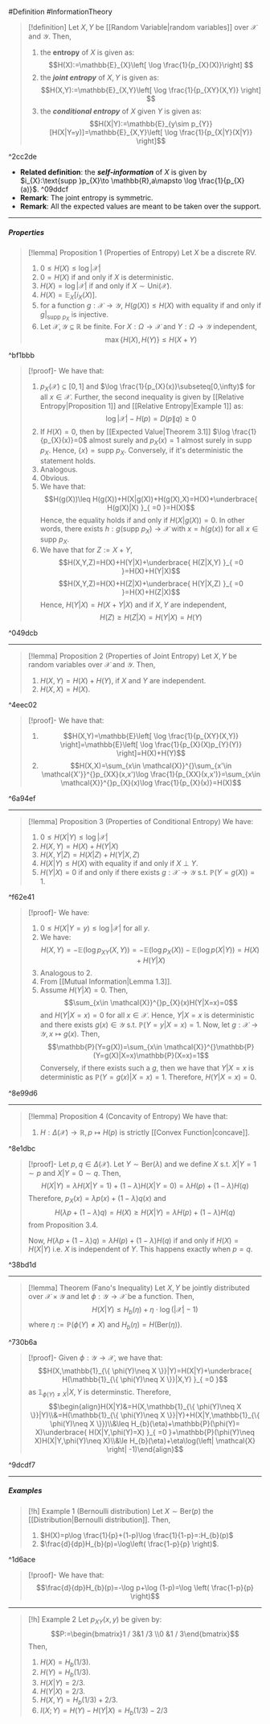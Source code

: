 #Definition #InformationTheory 

> [!definition]
> Let $X,Y$ be [[Random Variable|random variables]] over $\mathcal{X}$ and $\mathcal{Y}$. Then, 
> 1. the **entropy** of $X$ is given as: $$H(X):=\mathbb{E}_{X}\left[ \log \frac{1}{p_{X}(X)}\right] $$
> 2. the ***joint entropy*** of $X,Y$ is given as: $$H(X,Y):=\mathbb{E}_{X,Y}\left[ \log \frac{1}{p_{XY}(X,Y)} \right] $$
> 3. the ***conditional entropy*** of $X$ given $Y$ is given as:$$H(X|Y):=\mathbb{E}_{y\sim p_{Y}}[H(X|Y=y)]=\mathbb{E}_{X,Y}\left[ \log \frac{1}{p_{X|Y}(X|Y)} \right]$$

^2cc2de

- **Related definition**: the ***self-information*** of $X$ is given by $i_{X}:\text{supp }p_{X}\to \mathbb{R},a\mapsto \log \frac{1}{p_{X}(a)}$. ^09ddcf
- **Remark**: The joint entropy is symmetric.
- **Remark**: All the expected values are meant to be taken over the support. 
---
##### Properties
> [!lemma] Proposition 1 (Properties of Entropy)
> Let $X$ be a discrete RV.
> 1. $0\leq H(X) \leq \log \left| \mathcal{X} \right|$
> 2.  $0=H(X)$ if and only if $X$ is deterministic.
> 3. $H(X)=\log \left| \mathcal{X} \right|$ if and only if $X\sim \text{Uni}(\mathcal{X})$.
> 4. $H(X)=\mathbb{E}_{X}[i_{X}(X)]$.
> 5. for a function $g:\mathcal{X}\to \mathcal{Y}$, $H(g(X))\leq H(X)$ with equality if and only if $g|_{\text{supp }p_{X}}$ is injective.
> 6. Let $\mathcal{X},\mathcal{Y}\subseteq \mathbb{R}$ be finite. For $X:\Omega\to \mathcal{X}$ and $Y:\Omega\to \mathcal{Y}$ independent, $$\max\{H(X),H(Y)\}\leq H(X+Y)$$

^bf1bbb

> [!proof]-
> We have that:
> 1. $p_{X}(\mathcal{X})\subseteq[0,1]$ and $\log \frac{1}{p_{X}(x)}\subseteq[0,\infty)$ for all $x\in \mathcal{X}$.  Further, the second inequality is given by [[Relative Entropy|Proposition 1]] and [[Relative Entropy|Example 1]] as: $$\log \left| \mathcal{X} \right| -H(p)=D(p\|q)\geq 0$$
> 2. If $H(X)=0$, then by [[Expected Value|Theorem 3.1]] $\log \frac{1}{p_{X}(x)}=0$ almost surely and $p_{X}(x)=1$ almost surely in $\text{supp }p_{X}$. Hence, $\{ x \}=\text{supp }p_{X}$. Conversely, if it's deterministic the statement holds.
> 3. Analogous.
> 4. Obvious.
> 5. We have that: $$H(g(X))\leq H(g(X))+H(X|g(X))+H(g(X),X)=H(X)+\underbrace{ H(g(X)|X) }_{ =0 }=H(X)$$Hence, the equality holds if and only if $H(X|g(X)) = 0$. In other words, there exists $h: g(\text{supp }p_{X})\to \mathcal{X}$ with $x=h(g(x))$ for all $x\in \text{supp }p_{X}$. 
> 6. We have that for $Z:= X+Y$, $$H(X,Y,Z)=H(X)+H(Y|X)+\underbrace{ H(Z|X,Y) }_{ =0 }=H(X)+H(Y|X)$$$$H(X,Y,Z)=H(X)+H(Z|X)+\underbrace{ H(Y|X,Z) }_{ =0 }=H(X)+H(Z|X)$$Hence, $H(Y|X)=H(X+Y|X)$ and if $X,Y$ are independent, $$H(Z)\geq H(Z|X)=H(Y|X)=H(Y)$$

^049dcb

---
> [!lemma] Proposition 2 (Properties of Joint Entropy)
> Let $X,Y$ be random variables over $\mathcal{X}$ and $\mathcal{Y}$. Then, 
> 1. $H(X,Y)=H(X)+H(Y)$, if $X$ and $Y$ are independent.
> 2. $H(X,X)=H(X)$.

^4eec02

> [!proof]-
> We have that: 
> 1. $$H(X,Y)=\mathbb{E}\left[ \log \frac{1}{p_{XY}(X,Y)} \right]=\mathbb{E}\left[ \log \frac{1}{p_{X}(X)p_{Y}(Y)} \right]=H(X)+H(Y)$$
> 2. $$H(X,X)=\sum_{x\in \mathcal{X}}^{}\sum_{x'\in \mathcal{X'}}^{}p_{XX}(x,x')\log \frac{1}{p_{XX}(x,x')}=\sum_{x\in \mathcal{X}}^{}p_{X}(x)\log \frac{1}{p_{X}(x)}=H(X)$$

^6a94ef

---
> [!lemma] Proposition 3 (Properties of Conditional Entropy)
> We have:
> 1. $0\leq H(X|Y)\leq \log \left| \mathcal{X} \right|$
> 2. $H(X,Y)=H(X)+H(Y|X)$
> 3. $H(X,Y|Z)=H(X|Z)+H(Y|X,Z)$
> 4. $H(X|Y)\leq H(X)$ with equality if and only if $X \ {\bot} \ Y$. 
> 5. $H(Y|X)=0$ if and only if there exists $g:\mathcal{X}\to \mathcal{Y}$ s.t. $\mathbb{P}(Y=g(X))=1$. 

^f62e41

> [!proof]-
> We have:
> 1. $0\leq H(X|Y=y)\leq \log \left| \mathcal{X} \right|$ for all $y$.
> 2. We have: $$H(X,Y)=-\mathbb{E}(\log p_{XY}(X,Y))=-\mathbb{E}(\log p_{X}(X))-\mathbb{E}(\log p(X|Y))=H(X)+H(Y|X)$$
> 3. Analogous to 2. 
> 4. From [[Mutual Information|Lemma 1.3]].
> 5. Assume $H(Y|X)=0$. Then, $$\sum_{x\in \mathcal{X}}^{}p_{X}(x)H(Y|X=x)=0$$and $H(Y|X=x)=0$ for all $x\in \mathcal{X}$. Hence, $Y|X=x$ is deterministic and there exists $g(x)\in \mathcal{Y}$ s.t. $\mathbb{P}(Y=y|X=x)=1$. Now, let $g:\mathcal{X}\to \mathcal{Y},x\mapsto g(x)$. Then, $$\mathbb{P}(Y=g(X))=\sum_{x\in \mathcal{X}}^{}\mathbb{P}(Y=g(X)|X=x)\mathbb{P}(X=x)=1$$
> 	Conversely, if there exists such a $g$, then we have that $Y|X=x$ is deterministic as $\mathbb{P}(Y=g(x)|X=x)=1$. Therefore, $H(Y|X=x)=0$. 

^8e99d6

---
> [!lemma] Proposition 4 (Concavity of Entropy)
> We have that: 
> 1. $H:\Delta(\mathcal{X})\to \mathbb{R}, p\mapsto H(p)$ is strictly [[Convex Function|concave]].

^8e1dbc

> [!proof]-
> Let $p,q\in \Delta(\mathcal{X})$. Let $Y\sim \text{Ber}(\lambda)$ and we define $X$ s.t. $X|Y=1\sim p$ and $X|Y=0\sim q$. Then, $$H(X|Y)=\lambda H(X|Y=1)+(1-\lambda)H(X|Y=0)=\lambda H(p)+(1-\lambda)H(q)$$Therefore, $p_{X}(x)=\lambda p(x)+(1-\lambda)q(x)$ and $$H(\lambda p+(1-\lambda)q)=H(X)\geq H(X|Y)= \lambda H(p)+(1-\lambda)H(q)$$from Proposition 3.4.
> 
> Now, $H(\lambda p+(1-\lambda)q)=\lambda H(p)+(1-\lambda)H(q)$ if and only if $H(X) = H(X|Y)$ i.e. $X$ is independent of $Y$. This happens exactly when $p=q$. 

^38bd1d

---
> [!lemma] Theorem (Fano's Inequality)
> Let $X,Y$ be jointly distributed over $\mathcal{X}\times \mathcal{Y}$ and let $\phi:\mathcal{Y}\to \mathcal{X}$ be a function. Then, $$H(X|Y)\leq H_{b}(\eta)+\eta \cdot \log(\left| \mathcal{X} \right| -1)$$where $\eta:=\mathbb{P}(\phi(Y)\neq X)$ and $H_{b}(\eta)=H(\text{Ber}(\eta))$.

^730b6a

> [!proof]-
> Given $\phi:\mathcal{Y}\to \mathcal{X}$, we have that:
> $$H(X,\mathbb{1}_{\{ \phi(Y)\neq X \}}|Y)=H(X|Y)+\underbrace{ H(\mathbb{1}_{\{ \phi(Y)\neq X \}}|X,Y) }_{ =0 }$$as $\mathbb{1}_{\phi(Y)\neq X}|X,Y$ is determinstic. Therefore, $$\begin{align}H(X|Y)&=H(X,\mathbb{1}_{\{ \phi(Y)\neq X \}}|Y)\\&=H(\mathbb{1}_{\{ \phi(Y)\neq X \}}|Y)+H(X|Y,\mathbb{1}_{\{ \phi(Y)\neq X \}})\\&\leq H_{b}(\eta)+\mathbb{P}(\phi(Y)= X)\underbrace{ H(X|Y,\phi(Y)=X) }_{ =0 }+\mathbb{P}(\phi(Y)\neq X)H(X|Y,\phi(Y)\neq X)\\&\le H_{b}(\eta)+\eta\log(\left| \mathcal{X} \right| -1)\end{align}$$

^9dcdf7

---
##### Examples
> [!h] Example 1 (Bernoulli distribution)
> Let $X\sim \text{Ber}(p)$ the [[Distribution|Bernoulli distribution]]. Then, 
> 1. $H(X)=p\log \frac{1}{p}+(1-p)\log \frac{1}{1-p}=:H_{b}(p)$
> 2. $\frac{d}{dp}H_{b}(p)=\log\left( \frac{1-p}{p} \right)$.

^1d6ace

> [!proof]-
> We have that: $$\frac{d}{dp}H_{b}(p)=-\log p+\log (1-p)=\log \left( \frac{1-p}{p} \right)$$

---
> [!h] Example 2
> Let $p_{XY}(x,y)$ be given by: $$P:=\begin{bmatrix}1 / 3&1 /3 \\0 &1 / 3\end{bmatrix}$$Then,
> 1. $H(X)=H_{b}(1 /3)$.
> 2. $H(Y)=H_{b}(1 / 3)$.
> 3. $H(X|Y)=2 /3$.
> 4. $H(Y|X)=2 / 3$.
> 5. $H(X,Y)=H_{b}(1 /3 )+2 / 3$.
> 6. $I(X;Y)=H(Y)-H(Y|X)= H_{b}(1 /3 )- 2 /3$
